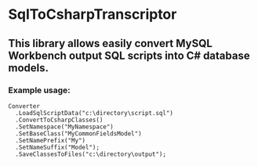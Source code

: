 # SqlToCsharpTranscriptor

## This library allows easily convert MySQL Workbench output SQL scripts into C# database models.

### Example usage:
```
Converter
  .LoadSqlScriptData("c:\directory\script.sql")
  .ConvertToCsharpClasses()
  .SetNamespace("MyNamespace")
  .SetBaseClass("MyCommonFieldsModel")
  .SetNamePrefix("My")
  .SetNameSuffix("Model");
  .SaveClassesToFiles("c:\directory\output");
```
